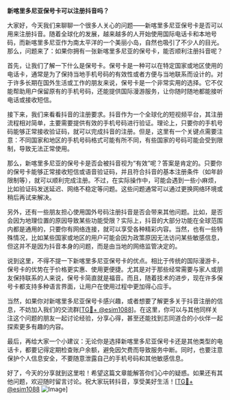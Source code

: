 **新喀里多尼亚保号卡可以注册抖音吗？**

大家好，今天我们来聊聊一个很多人关心的问题——新喀里多尼亚保号卡是否可以用来注册抖音。随着全球化的发展，越来越多的人开始使用国际电话卡和本地号码，而新喀里多尼亚作为南太平洋的一个美丽小岛，自然也吸引了不少人的目光。那么，问题来了：如果你拥有一张新喀里多尼亚的保号卡，能否顺利注册抖音呢？

首先，让我们了解一下什么是保号卡。保号卡是一种可以在特定国家或地区使用的电话卡，通常是为了保持当地手机号码的有效性或者方便与当地联系而设计的。对于许多长期在国外生活或工作的朋友来说，保号卡是一个非常实用的选择。它不仅能帮助用户保留原有的手机号码，还能提供国际漫游服务，让你随时随地都能接听电话或接收短信。

接下来，我们来看看抖音的注册要求。抖音作为一个全球化的短视频平台，其注册流程相对简单，主要需要提供有效的手机号码进行验证。理论上，只要你的手机号码能够正常接收验证码，就可以完成抖音的注册。但是，这里有一个关键点需要注意：不同国家和地区的手机号码格式可能有所不同，有些国家的号码可能会受到限制，导致无法正常使用。

那么，新喀里多尼亚的保号卡是否会被抖音视为“有效”呢？答案是肯定的。只要你的保号卡能够正常接收短信或语音验证码，并且符合抖音的基本注册条件（如年龄限制等），就可以顺利完成注册。不过，在实际操作中，可能会遇到一些小麻烦，比如验证码发送延迟、网络不稳定等问题。这些问题通常可以通过更换网络环境或稍后再试来解决。

另外，还有一些朋友担心使用国外号码注册抖音是否会带来其他问题。比如，是否会因为地理位置的原因导致某些功能受限？实际上，抖音的大部分功能在全球范围内都是通用的，只要你有网络连接，就可以享受各种精彩内容。当然，也有一些特殊情况，比如某些国家或地区的用户可能会因为政策原因无法访问某些敏感信息，但这并不是因为抖音本身的问题，而是由当地的网络监管决定的。

说到这里，不得不提一下新喀里多尼亚保号卡的优点。相比于传统的国际漫游卡，保号卡的优势在于价格更实惠、使用更便捷。尤其是对于那些经常需要与家人或朋友保持联系的人来说，保号卡简直就是福音。而且，随着技术的进步，现在许多保号卡都支持多种语言界面，让用户在使用过程中更加得心应手。

当然，如果你对新喀里多尼亚保号卡感兴趣，或者想要了解更多关于抖音注册的信息，不妨加入我们的交流群[[TG💪+ @esim1088](https://t.me/s/esim1088)]。在这里，你可以与其他同样关注这个问题的朋友一起讨论经验，分享心得，甚至还能找到志同道合的小伙伴一起探索更多有趣的内容。

最后，再给大家一个小建议：无论你是选择新喀里多尼亚保号卡还是其他类型的电话卡，都要记得定期检查账户余额，避免因欠费而导致服务中断。同时，也要注意保护个人信息安全，不要随意泄露自己的手机号码和其他敏感信息。

好了，今天的分享就到这里啦！希望这篇文章能解答你们心中的疑惑。如果还有其他问题，欢迎随时留言讨论。祝大家玩转抖音，享受美好生活！[[TG💪+ @esim1088](https://t.me/s/esim1088) ![Image](https://i.postimg.cc/4NQfJmqS/Snipaste-2025-05-13-00-14-12.png)]